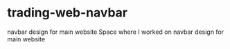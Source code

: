 # trading-web-navbar
navbar design for main website
Space where I worked on navbar design for main website
